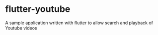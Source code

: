 # flutter-youtube
A sample application written with flutter to allow search and playback of Youtube videos
